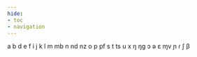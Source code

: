 ```yaml
---
hide:
- toc
- navigation
---
```

a
b
d
e
f
i
j
k
l
m
mb
n
nd
nz
o
p
pf
s
t
ts
u
x
ŋ
ŋɡ
ɔ
ə
ɛ
ɱv
ɲ
ɾ
ʃ
β
